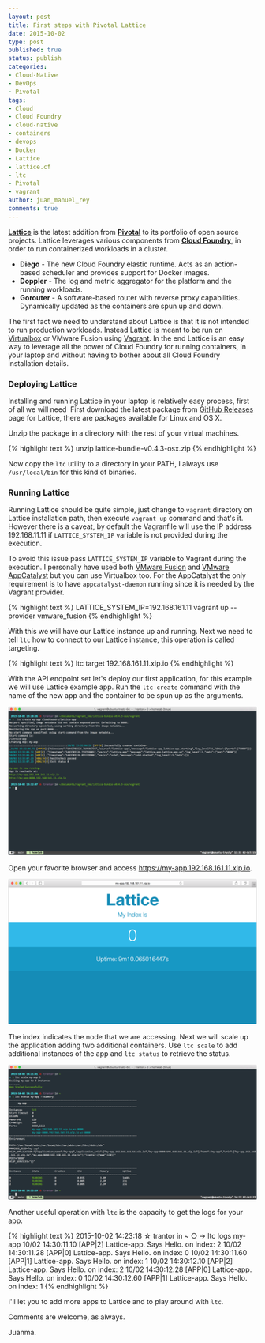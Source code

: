 ```yaml
---
layout: post
title: First steps with Pivotal Lattice
date: 2015-10-02
type: post
published: true
status: publish
categories:
- Cloud-Native
- DevOps
- Pivotal
tags:
- Cloud
- Cloud Foundry
- cloud-native
- containers
- devops
- Docker
- Lattice
- lattice.cf
- ltc
- Pivotal
- vagrant
author: juan_manuel_rey
comments: true
---
```


[**Lattice**](http://lattice.cf/) is the latest addition from [**Pivotal**](http://pivotal.io/) to its portfolio of open source projects. Lattice leverages various components from [**Cloud Foundry**](http://pivotal.io/platform), in order to run containerized workloads in a cluster.

-   **Diego** - The new Cloud Foundry elastic runtime. Acts as an action-based scheduler and provides support for Docker images.
-   **Doppler** - The log and metric aggregator for the platform and the running workloads.
-   **Gorouter** - A software-based router with reverse proxy capabilities. Dynamically updated as the containers are spun up and down.

The first fact we need to understand about Lattice is that it is not intended to run production workloads. Instead Lattice is meant to be run on [Virtualbox](https://www.virtualbox.org/) or VMware Fusion using [Vagrant](https://www.vagrantup.com/). In the end Lattice is an easy way to leverage all the power of Cloud Foundry for running containers, in your laptop and without having to bother about all Cloud Foundry installation details.

### Deploying Lattice

Installing and running Lattice in your laptop is relatively easy process, first of all we will need  First download the latest package from [GitHub Releases](https://github.com/cloudfoundry-incubator/lattice/releases) page for Lattice, there are packages available for Linux and OS X.

Unzip the package in a directory with the rest of your virtual machines.

{% highlight text %}
unzip lattice-bundle-v0.4.3-osx.zip
{% endhighlight %}

Now copy the `ltc` utility to a directory in your PATH, I always use `/usr/local/bin` for this kind of binaries.

### Running Lattice

Running Lattice should be quite simple, just change to `vagrant` directory on Lattice installation path, then execute `vagrant up` command and that's it. However there is a caveat, by default the Vagranfile will use the IP address 192.168.11.11 if `LATTICE_SYSTEM_IP` variable is not provided during the execution.

To avoid this issue pass `LATTICE_SYSTEM_IP` variable to Vagrant during the execution. I personally have used both [VMware Fusion](http://www.vmware.com/products/fusion) and [VMware AppCatalyst](https://communities.vmware.com/community/vmtn/devops/vmware-appcatalyst) but you can use Virtualbox too. For the AppCatalyst the only requirement is to have `appcatalyst-daemon` running since it is needed by the Vagrant provider.

{% highlight text %}
LATTICE_SYSTEM_IP=192.168.161.11 vagrant up --provider vmware_fusion
{% endhighlight %}

With this we will have our Lattice instance up and running. Next we need to tell `ltc` how to connect to our Lattice instance, this operation is called targeting.

{% highlight text %}
ltc target 192.168.161.11.xip.io
{% endhighlight %}

With the API endpoint set let's deploy our first application, for this example we will use Lattice example app. Run the `ltc create` command with the name of the new app and the container to be spun up as the arguments.

[![](/images/screen-shot-2015-10-02-at-13-33-37.png)]({{site.url}}/images/screen-shot-2015-10-02-at-13-33-37.png)

Open your favorite browser and access https://my-app.192.168.161.11.xip.io.

[![](/images/screen-shot-2015-10-02-at-13-44-24.png)]({{site.url}}/images/screen-shot-2015-10-02-at-13-44-24.png)

The index indicates the node that we are accessing. Next we will scale up the application adding two additional containers. Use `ltc scale` to add additional instances of the app and `ltc status` to retrieve the status.

[![](/images/screen-shot-2015-10-02-at-14-22-40.png)]({{site.url}}/images/screen-shot-2015-10-02-at-14-22-40.png)

Another useful operation with `ltc` is the capacity to get the logs for your app.

{% highlight text %}
 2015-10-02 14:23:18 ☆ trantor in ~
○ → ltc logs my-app
10/02 14:30:11.10 [APP|2] Lattice-app. Says Hello. on index: 2
10/02 14:30:11.28 [APP|0] Lattice-app. Says Hello. on index: 0
10/02 14:30:11.60 [APP|1] Lattice-app. Says Hello. on index: 1
10/02 14:30:12.10 [APP|2] Lattice-app. Says Hello. on index: 2
10/02 14:30:12.28 [APP|0] Lattice-app. Says Hello. on index: 0
10/02 14:30:12.60 [APP|1] Lattice-app. Says Hello. on index: 1
{% endhighlight %}

I'll let you to add more apps to Lattice and to play around with `ltc`.

Comments are welcome, as always.

Juanma.
